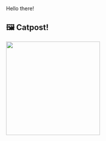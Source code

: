 Hello there!



## 🖼️ Catpost!

<sub>
    <img src="https://cdn2.thecatapi.com/images/27g.jpg" height="256">
</sub>

